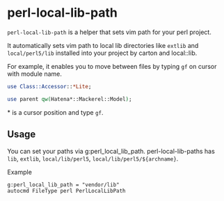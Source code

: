 # perl-local-lib-path

`perl-local-lib-path` is a helper that sets vim path for your perl project.

It automatically sets vim path to local lib directories like `extlib` and `local/perl5/lib` installed into your project by carton and local::lib.

For example, it enables you to move between files by typing `gf` on cursor with module name.

```perl
use Class::Accessor::*Lite;

use parent qw(Hatena*::Mackerel::Model);
```
\* is a cursor position and type `gf`.

## Usage

You can set your paths via g:perl_local_lib_path. perl-local-lib-paths has `lib`, `extlib`, `local/lib/perl5`, `local/lib/perl5/${archname}`.

Example

```vim
g:perl_local_lib_path = "vendor/lib"
autocmd FileType perl PerlLocalLibPath
```
